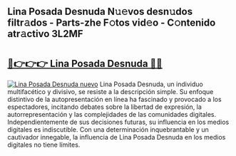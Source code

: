 ## Lina Posada Desnuda N𝚞𝚎vos desn𝚞dos filtr𝚊dos - Parts-zhe F𝚘tos vid𝚎o - C𝚘ntenido atr𝚊ctivo 3L2MF

# <h2><a href="http://mb6dk5.tromn.icu/?c=Lina+Posada+Desnuda">🔗👉👉👉 Lina Posada Desnuda 🔗🔗</a></h2>

[![Lina Posada Desnuda nuevo](https://i.imgur.com/pEAQMta.gif)](http://mb6dk5.tromn.icu/?c=Lina+Posada+Desnuda)
Lina Posada Desnuda, un individuo multifacético y divisivo, se resiste a la descripción simple. Su enfoque distintivo de la autopresentación en línea ha fascinado y provocado a los espectadores, incitando debates sobre la libertad de expresión, la autorrepresentación y las complejidades de las comunidades digitales. Independientemente de sus decisiones futuras, su influencia en los medios digitales es indiscutible. Con una determinación inquebrantable y un cautivador innegable, la influencia de Lina Posada Desnuda en los medios digitales no tiene límites.
